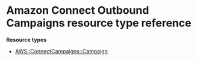 # Amazon Connect Outbound Campaigns resource type reference<a name="AWS_ConnectCampaigns"></a>

**Resource types**
+ [AWS::ConnectCampaigns::Campaign](aws-resource-connectcampaigns-campaign.md)